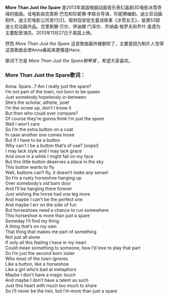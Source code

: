 

**More Than Just the Spare**
是2013年美国电脑动画音乐奇幻喜剧3D电影冰雪奇缘的插曲。该电影由克里斯·巴克和珍妮佛·李联合导演，珍妮佛编剧。迪士尼动画制作，迪士尼电影公司发行[2]。取材自安徒生童话故事《冰雪女王》，是第53部迪士尼动画作品。克里斯滕·贝尔、伊迪娜·门泽尔、乔纳森·格罗夫和乔什·盖德为主要配音演员。2013年11月27日于美国上映。

  
然而 _More Than Just the Spare_ 这首歌曲最终被删除了，主要是因为制片人觉得这首歌曲会使Anna看起来更像是Hans.

  
歌词下方是 _More Than Just the Spare钢琴谱_ ，希望大家喜欢。

### More Than Just the Spare歌词：

Anna: Spare...? Am I really just the spare?  
I’m not part of the town, not born to be queen  
Just somebody hopelessly in-between  
She’s the scholar, athlete, poet  
I’m the screw up, don’t I know it  
But then who could ever compare?  
Of course they’re gonna think I’m just the spare  
Well I won’t care  
So I’m the extra button on a coat  
In case another one comes loose  
But if I have to be a button  
Why can't I be a button that’s of use? (oops!)  
I may lack style and I may lack grace  
And once in a while I might fall on my face  
But this little button deserves a place in the sky  
This button wants to fly  
Wait, buttons can’t fly, it doesn’t make any sense!  
So I’m a rusty horseshoe hanging up  
Over somebody’s old barn door  
And I’ll be hanging there forever  
Just wishing the horse had one leg more  
And maybe I can’t be the perfect one  
And maybe I err on the side of fun  
But horseshoes need a chance to run somewhere  
This horseshoe is more than just a spare  
Someday I’ll find my thing  
A thing that’s on my own  
That thing that makes me part of something  
Not just all alone  
If only all this feeling I have in my heart  
Could mean something to someone, how I’d love to play that part  
So I’m just the second born sister  
Who most of the town ignores  
Like a button, like a horseshoe  
Like a girl who’s bad at metaphors  
Maybe I don’t have a magic touch  
And maybe I don’t have a talent as such  
Just this heart with much too much to share  
So I’ll never be the heir, but I’m more than just a spare

